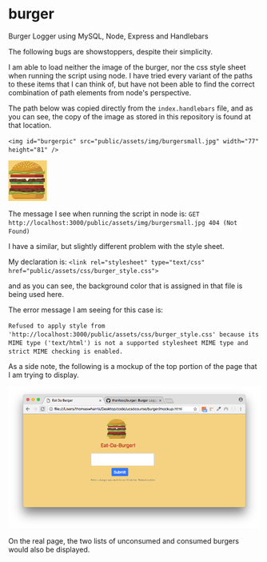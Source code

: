 # burger
Burger Logger using MySQL, Node, Express and Handlebars

The following bugs are showstoppers, despite their simplicity.

I am able to load neither the image of the burger, nor the css style sheet when running the script using node. I have tried every variant of the paths to these items that I can think of, but have not been able to find the correct combination of path elements from node's perspective.

The path below was copied directly from the `index.handlebars` file, and as you can see, the copy of the image as stored in this repository is found at that location.

`<img id="burgerpic" src="public/assets/img/burgersmall.jpg" width="77" height="81" />`

<img id="burgerpic" src="public/assets/img/burgersmall.jpg" width="77" height="81" />

The message I see when running the script in node is:
`GET http://localhost:3000/public/assets/img/burgersmall.jpg 404 (Not Found)`

I have a similar, but slightly different problem with the style sheet.

My declaration is:
`<link rel="stylesheet" type="text/css" href="public/assets/css/burger_style.css">`

<link rel="stylesheet" type="text/css" href="public/assets/css/burger_style.css">

and as you can see, the background color that is assigned in that file is being used here.

The error message I am seeing for this case is:

`Refused to apply style from 'http://localhost:3000/public/assets/css/burger_style.css'
because its MIME type ('text/html') is not a supported stylesheet MIME type
and strict MIME checking is enabled.`

As a side note, the following is a mockup of the top portion of the page that I am trying to display.

![Screenshot showing the Eat Da Burger Mockup Page](screenshots/EatDaBurgerMockup.png "Eat Da Burger Mockup")

On the real page, the two lists of unconsumed and consumed burgers would also be displayed.

